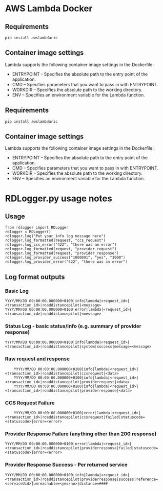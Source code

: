 # AWS Lambda Docker

## Requirements

	pip install awslambdaric

## Container image settings

Lambda supports the following container image settings in the Dockerfile:

* ENTRYPOINT – Specifies the absolute path to the entry point of the application.
* CMD – Specifies parameters that you want to pass in with ENTRYPOINT.
* WORKDIR – Specifies the absolute path to the working directory.
* ENV – Specifies an environment variable for the Lambda function.

## Requirements

	pip install awslambdaric

## Container image settings

Lambda supports the following container image settings in the Dockerfile:

* ENTRYPOINT – Specifies the absolute path to the entry point of the application.
* CMD – Specifies parameters that you want to pass in with ENTRYPOINT.
* WORKDIR – Specifies the absolute path to the working directory.
* ENV – Specifies an environment variable for the Lambda function.




# RDLogger.py usage notes
## Usage
```
from rdlogger import RDLogger
rdlogger = RDLogger()
rdlogger.log("Put your info log message here")
rdlogger.log_formatted(request, "ccs_request")
rdlogger.log_ccs_error("422", "there was an error")
rdlogger.log_formatted(request, "provider_request")
rdlogger.log_formatted(request, "provider_response")
rdlogger.log_provider_success("1000001", "yes", "1000")
rdlogger.log_provider_error("422", "there was an error")
```
## Log format outputs
### Basic Log
```
YYYY/MM/DD 00:00:00.000000+0100|info|lambda|<request_id>|<transaction_id>|roaddistancepilot|<message>
YYYY/MM/DD 00:00:00.000000+0100|error|lambda|<request_id>|<transaction_id>|roaddistancepilot|<message>
```
### Status Log - basic status/info (e.g. summary of provider response)
```
YYYY/MM/DD 00:00:00.000000+0100|info|lambda|<request_id>|<transaction_id>|roaddistancepilot|system|success|message=<message>
```

### Raw request and response
```
    YYYY/MM/DD 00:00:00.000000+0100|info|lambda|<request_id>|<transaction_id>|roaddistancepilot|ccsrequest|<data>
    YYYY/MM/DD 00:00:00.000000+0100|info|lambda|<request_id>|<transaction_id>|roaddistancepilot|providerrequest|<data>
    YYYY/MM/DD 00:00:00.000000+0100|info|lambda|<request_id>|<transaction_id>|roaddistancepilot|providerresponse|<data>
```

### CCS Request Failure
```
    YYYY/MM/DD 00:00:00.000000+0100|error|lambda|<request_id>|<transaction_id>|roaddistancepilot|ccsrequest|failed|statuscode=<statuscode>|error=<error>
```

### Provider Response Failure (anything other than 200 response)
```
YYYY/MM/DD 00:00:00.000000+0100|error|lambda|<request_id>|<transaction_id>|roaddistancepilot|providerresponse|failed|statuscode=<statuscode>|error=<error>
```

### Provider Response Success - Per returned service
```
YYYY/MM/DD 00:00:00.000000+0100|info|lambda|<request_id>|<transaction_id>|roaddistancepilot|providerresponse|success|reference=<serviceUid>|unreachable=<yes/no>|distance=####
```
